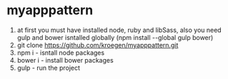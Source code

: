# myapppattern
1. at first you must have installed node, ruby and libSass, also you need gulp and bower isntalled globally (npm install --global gulp bower)
2. git clone https://github.com/kroegen/myapppattern.git
3. npm i - isntall node packages
4. bower i - install bower packages
5. gulp - run the project
